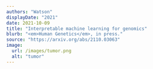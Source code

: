 ```yaml
---
authors: "Watson"
displayDate: "2021"
date: 2021-10-09
title: "Interpretable machine learning for genomics"
blurb: "<em>Human Genetics</em>, in press."
source: "https://arxiv.org/abs/2110.03063"
image:
  url: /images/tumor.png
  alt: "tumor"
---
```

